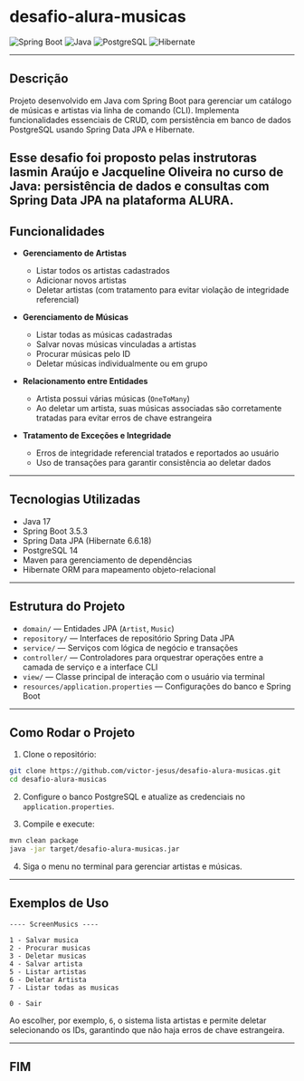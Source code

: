 # desafio-alura-musicas

![Spring Boot](https://img.shields.io/badge/Spring_Boot-v3.5.3-brightgreen)
![Java](https://img.shields.io/badge/Java-17-orange)
![PostgreSQL](https://img.shields.io/badge/PostgreSQL-14-blue)
![Hibernate](https://img.shields.io/badge/Hibernate-6.6.18-red)

---

## Descrição

Projeto desenvolvido em Java com Spring Boot para gerenciar um catálogo de músicas e artistas via linha de comando (CLI). Implementa funcionalidades essenciais de CRUD, com persistência em banco de dados PostgreSQL usando Spring Data JPA e Hibernate.

Esse desafio foi proposto pelas instrutoras Iasmin Araújo e Jacqueline Oliveira no curso de Java: persistência de dados e consultas com Spring Data JPA na plataforma ALURA.
---

## Funcionalidades

* **Gerenciamento de Artistas**

  * Listar todos os artistas cadastrados
  * Adicionar novos artistas
  * Deletar artistas (com tratamento para evitar violação de integridade referencial)

* **Gerenciamento de Músicas**

  * Listar todas as músicas cadastradas
  * Salvar novas músicas vinculadas a artistas
  * Procurar músicas pelo ID
  * Deletar músicas individualmente ou em grupo

* **Relacionamento entre Entidades**

  * Artista possui várias músicas (`OneToMany`)
  * Ao deletar um artista, suas músicas associadas são corretamente tratadas para evitar erros de chave estrangeira

* **Tratamento de Exceções e Integridade**

  * Erros de integridade referencial tratados e reportados ao usuário
  * Uso de transações para garantir consistência ao deletar dados

---

## Tecnologias Utilizadas

* Java 17
* Spring Boot 3.5.3
* Spring Data JPA (Hibernate 6.6.18)
* PostgreSQL 14
* Maven para gerenciamento de dependências
* Hibernate ORM para mapeamento objeto-relacional

---

## Estrutura do Projeto

* `domain/` — Entidades JPA (`Artist`, `Music`)
* `repository/` — Interfaces de repositório Spring Data JPA
* `service/` — Serviços com lógica de negócio e transações
* `controller/` — Controladores para orquestrar operações entre a camada de serviço e a interface CLI
* `view/` — Classe principal de interação com o usuário via terminal
* `resources/application.properties` — Configurações do banco e Spring Boot

---

## Como Rodar o Projeto

1. Clone o repositório:

```bash
git clone https://github.com/victor-jesus/desafio-alura-musicas.git
cd desafio-alura-musicas
```

2. Configure o banco PostgreSQL e atualize as credenciais no `application.properties`.

3. Compile e execute:

```bash
mvn clean package
java -jar target/desafio-alura-musicas.jar
```

4. Siga o menu no terminal para gerenciar artistas e músicas.

---

## Exemplos de Uso

```
---- ScreenMusics ----

1 - Salvar musica
2 - Procurar musicas
3 - Deletar musicas
4 - Salvar artista
5 - Listar artistas
6 - Deletar Artista
7 - Listar todas as musicas

0 - Sair
```

Ao escolher, por exemplo, `6`, o sistema lista artistas e permite deletar selecionando os IDs, garantindo que não haja erros de chave estrangeira.

---

## FIM
